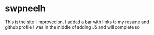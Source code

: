 # swpneelh

This is the site I improved on, I added a bar with links to my resume and github profile I was in the middle of adding JS and will complete so
